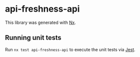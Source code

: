 # api-freshness-api

This library was generated with [Nx](https://nx.dev).

## Running unit tests

Run `nx test api-freshness-api` to execute the unit tests via [Jest](https://jestjs.io).
